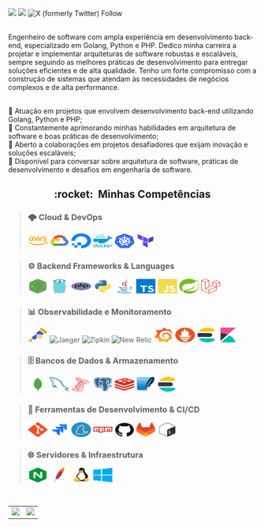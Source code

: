 <div>
  <a href="mailto:viniciusdiazevedo@gmail.com"><img src="https://img.shields.io/badge/-Gmail-%23333?style=for-the-badge&logo=gmail&logoColor=white" target="_blank"></a>
  <a href="https://www.linkedin.com/in/viniciusazevedo-dev/" target="_blank"><img src="https://img.shields.io/badge/-LinkedIn-%230077B5?style=for-the-badge&logo=linkedin&logoColor=white" target="_blank"></a>
  <img alt="X (formerly Twitter) Follow" src="https://img.shields.io/twitter/follow/xvynazevedo">
</div><br>

Engenheiro de software com ampla experiência em desenvolvimento back-end, especializado em Golang, Python e PHP. Dedico minha carreira a projetar e implementar arquiteturas de software robustas e escaláveis, sempre seguindo as melhores práticas de desenvolvimento para entregar soluções eficientes e de alta qualidade. Tenho um forte compromisso com a construção de sistemas que atendam às necessidades de negócios complexos e de alta performance.<br><br>

🔭 Atuação em projetos que envolvem desenvolvimento back-end utilizando Golang, Python e PHP;<br>
🌱 Constantemente aprimorando minhas habilidades em arquitetura de software e boas práticas de desenvolvimento;<br>
👯 Aberto a colaborações em projetos desafiadores que exijam inovação e soluções escaláveis;<br>
💬 Disponível para conversar sobre arquitetura de software, práticas de desenvolvimento e desafios em engenharia de software.<br>

<h2 align="center"> :rocket: &nbsp;Minhas Competências</h2>

> ### 🌩️ Cloud & DevOps
> <img title="AWS" alt="AWS" height="30" width="40" src="https://raw.githubusercontent.com/devicons/devicon/master/icons/amazonwebservices/amazonwebservices-plain-wordmark.svg"> 
> <img title="GCP" alt="GCP" height="30" width="40" src="https://raw.githubusercontent.com/devicons/devicon/master/icons/googlecloud/googlecloud-original.svg"> 
> <img title="DigitalOcean" alt="DigitalOcean" height="30" width="40" src="https://raw.githubusercontent.com/devicons/devicon/master/icons/digitalocean/digitalocean-original.svg"> 
> <img title="Docker" alt="Docker" height="30" width="40" src="https://raw.githubusercontent.com/devicons/devicon/master/icons/docker/docker-plain-wordmark.svg"> 
> <img title="Kubernetes" alt="Kubernetes" height="30" width="40" src="https://raw.githubusercontent.com/devicons/devicon/master/icons/kubernetes/kubernetes-plain.svg"> 
> <img title="Terraform" alt="Terraform" height="30" width="40" src="https://raw.githubusercontent.com/devicons/devicon/master/icons/terraform/terraform-original.svg">

> ### ⚙️ Backend Frameworks & Languages
> <img title="NodeJS" alt="NodeJS" height="30" width="40" src="https://raw.githubusercontent.com/devicons/devicon/master/icons/nodejs/nodejs-plain.svg"> 
> <img title="Golang" alt="Golang" height="30" width="40" src="https://raw.githubusercontent.com/devicons/devicon/master/icons/go/go-original.svg"> 
> <img title="PHP" alt="PHP" height="30" width="40" src="https://raw.githubusercontent.com/devicons/devicon/master/icons/php/php-original.svg"> 
> <img title="Python" alt="Python" height="30" width="40" src="https://raw.githubusercontent.com/devicons/devicon/master/icons/python/python-original.svg"> 
> <img title="Java" alt="Java" height="30" width="40" src="https://raw.githubusercontent.com/devicons/devicon/master/icons/java/java-original.svg"> 
> <img title="TypeScript" alt="TypeScript" height="30" width="40" src="https://raw.githubusercontent.com/devicons/devicon/master/icons/typescript/typescript-plain.svg"> 
> <img title="JavaScript" alt="JavaScript" height="30" width="40" src="https://raw.githubusercontent.com/devicons/devicon/master/icons/javascript/javascript-plain.svg">
> <img title="Spring" alt="Spring" height="30" width="40" src="https://raw.githubusercontent.com/devicons/devicon/master/icons/spring/spring-original.svg"> 
> <img title="Laravel" alt="Laravel" height="30" width="40" src="https://raw.githubusercontent.com/devicons/devicon/master/icons/laravel/laravel-original.svg">

> ### 📊 Observabilidade e Monitoramento
> <img title="OpenTelemetry" alt="OpenTelemetry" height="30" width="40" src="https://raw.githubusercontent.com/devicons/devicon/master/icons/opentelemetry/opentelemetry-original.svg"> 
> <img title="Jaeger" alt="Jaeger" height="30" width="40" src="https://perfops.one/wp-content/uploads/2021/06/logo-jaeger.svg"> 
> <img title="Zipkin" alt="Zipkin" height="30" width="40" src="https://perfops.one/wp-content/uploads/2021/06/logo-zipkin.svg"> 
> <img title="New Relic" alt="New Relic" height="30" width="40" src="https://raw.githubusercontent.com/simple-icons/simple-icons/develop/icons/newrelic.svg"> 
> <img title="Grafana" alt="Grafana" height="30" width="40" src="https://raw.githubusercontent.com/devicons/devicon/master/icons/grafana/grafana-original.svg"> 
> <img title="Prometheus" alt="Prometheus" height="30" width="40" src="https://raw.githubusercontent.com/devicons/devicon/master/icons/prometheus/prometheus-original.svg"> 
> <img title="ELK Stack" alt="ELK Stack" height="30" width="40" src="https://raw.githubusercontent.com/devicons/devicon/master/icons/elasticsearch/elasticsearch-original.svg"> 
> <img title="Kibana" alt="Kibana" height="30" width="40" src="https://raw.githubusercontent.com/devicons/devicon/master/icons/kibana/kibana-original.svg">

> ### 🗄️ Bancos de Dados & Armazenamento
> <img title="MongoDB" alt="MongoDB" height="30" width="40" src="https://raw.githubusercontent.com/devicons/devicon/master/icons/mongodb/mongodb-plain.svg">
> <img title="MySQL" alt="MySQL" height="30" width="40" src="https://raw.githubusercontent.com/devicons/devicon/master/icons/mysql/mysql-original.svg">
> <img title="MSSQL" alt="MSSQL" height="30" width="40" src="https://raw.githubusercontent.com/devicons/devicon/master/icons/microsoftsqlserver/microsoftsqlserver-plain.svg">
> <img title="PostgreSQL" alt="PostgreSQL" height="30" width="40" src="https://raw.githubusercontent.com/devicons/devicon/master/icons/postgresql/postgresql-plain.svg"> 
> <img title="Redis" alt="Redis" height="30" width="40" src="https://raw.githubusercontent.com/devicons/devicon/master/icons/redis/redis-plain.svg"> 
> <img title="SQLite" alt="SQLite" height="30" width="40" src="https://raw.githubusercontent.com/devicons/devicon/master/icons/sqlite/sqlite-original.svg"> 
> <img title="Elasticsearch" alt="Elasticsearch" height="30" width="40" src="https://raw.githubusercontent.com/devicons/devicon/master/icons/elasticsearch/elasticsearch-original.svg">

> ### 🔧 Ferramentas de Desenvolvimento & CI/CD
> <img title="GIT" alt="GIT" height="30" width="40" src="https://raw.githubusercontent.com/devicons/devicon/master/icons/git/git-original.svg"> 
> <img title="Jira" alt="Jira" height="30" width="40" src="https://raw.githubusercontent.com/devicons/devicon/master/icons/jira/jira-original.svg"> 
> <img title="Yarn" alt="Yarn" height="30" width="40" src="https://raw.githubusercontent.com/devicons/devicon/master/icons/yarn/yarn-original.svg"> 
> <img title="NPM" alt="NPM" height="30" width="40" src="https://raw.githubusercontent.com/devicons/devicon/master/icons/npm/npm-original-wordmark.svg"> 
> <img title="GitHub Actions" alt="GitHub Actions" height="30" width="40" src="https://raw.githubusercontent.com/devicons/devicon/master/icons/github/github-original.svg"> 
> <img title="GitLab CI/CD" alt="GitLab CI/CD" height="30" width="40" src="https://raw.githubusercontent.com/devicons/devicon/master/icons/gitlab/gitlab-original.svg">
> <img title="Shell Script" alt="Shell Script" height="30" width="40" src="https://raw.githubusercontent.com/devicons/devicon/master/icons/bash/bash-original.svg">

> ### 🌐 Servidores & Infraestrutura
> <img title="NGINX" alt="NGINX" height="30" width="40" src="https://raw.githubusercontent.com/devicons/devicon/master/icons/nginx/nginx-original.svg"> 
> <img title="Apache" alt="Apache" height="30" width="40" src="https://raw.githubusercontent.com/devicons/devicon/master/icons/apache/apache-original.svg"> 
> <img title="Linux" alt="Linux" height="30" width="40" src="https://raw.githubusercontent.com/devicons/devicon/master/icons/linux/linux-original.svg"> 
> <img title="Windows Server" alt="Windows Server" height="30" width="40" src="https://raw.githubusercontent.com/devicons/devicon/master/icons/windows8/windows8-original.svg">

<br>

<div align="center">
 <table style="border: none !important;" cellspacing="0" cellpadding="0">
  <tr style="border: none !important;">
   <td style="border: none !important;"><img height="180em" src="https://github-readme-stats.vercel.app/api?username=vynazevedo&show_icons=true&theme=monokai&include_all_commits=true&count_private=true"/></td>
   <td style="border: none !important;"><img height="180em" src="https://github-readme-stats.vercel.app/api/top-langs/?username=vynazevedo&layout=compact&langs_count=12&theme=monokai"/></td>
  </tr>
 </table>
</div>

